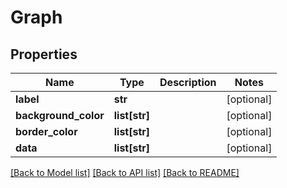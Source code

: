# Graph

## Properties
Name | Type | Description | Notes
------------ | ------------- | ------------- | -------------
**label** | **str** |  | [optional] 
**background_color** | **list[str]** |  | [optional] 
**border_color** | **list[str]** |  | [optional] 
**data** | **list[str]** |  | [optional] 

[[Back to Model list]](../README.md#documentation-for-models) [[Back to API list]](../README.md#documentation-for-api-endpoints) [[Back to README]](../README.md)

